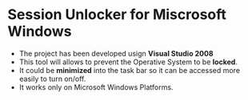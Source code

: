 # Session Unlocker for Miscrosoft Windows

- The project has been developed usign **Visual Studio 2008**
- This tool will allows to prevent the Operative System to be **locked**.
- It could be **minimized** into the task bar so it can be accessed more easily to turn on/off.
- It works only on Microsoft Windows Platforms.

